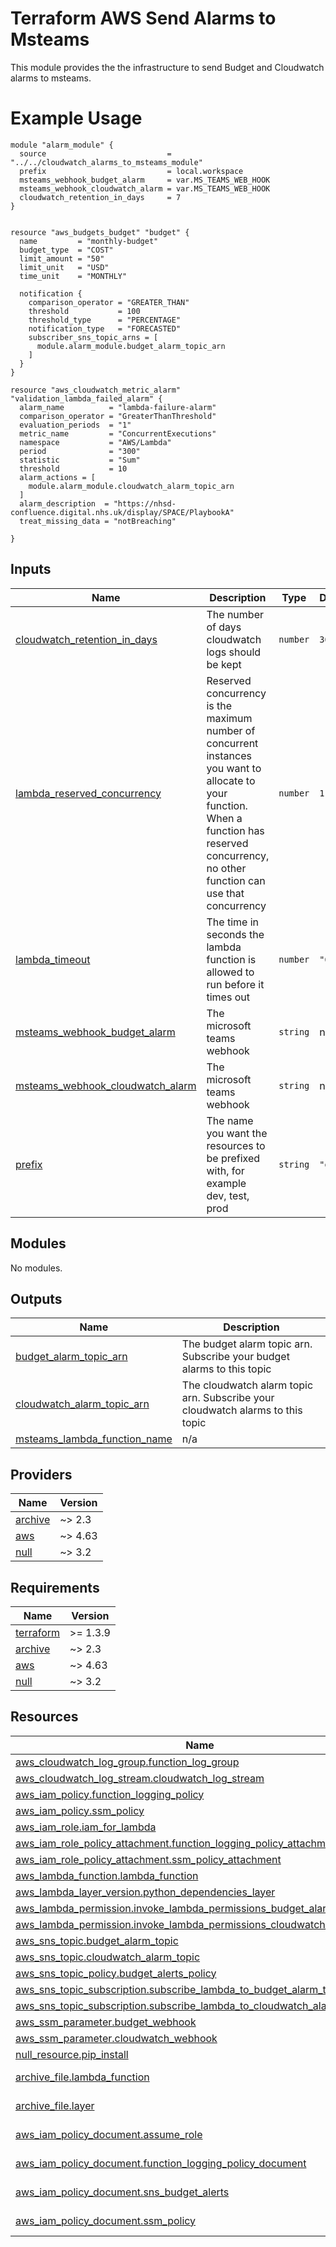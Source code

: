 <!-- BEGIN_TF_DOCS -->

# Terraform AWS Send Alarms to Msteams

This module provides the the infrastructure to send Budget and Cloudwatch alarms to msteams.

# Example Usage

```hcl
module "alarm_module" {
  source                           = "../../cloudwatch_alarms_to_msteams_module"
  prefix                           = local.workspace
  msteams_webhook_budget_alarm     = var.MS_TEAMS_WEB_HOOK
  msteams_webhook_cloudwatch_alarm = var.MS_TEAMS_WEB_HOOK
  cloudwatch_retention_in_days     = 7
}


resource "aws_budgets_budget" "budget" {
  name         = "monthly-budget"
  budget_type  = "COST"
  limit_amount = "50"
  limit_unit   = "USD"
  time_unit    = "MONTHLY"

  notification {
    comparison_operator = "GREATER_THAN"
    threshold           = 100
    threshold_type      = "PERCENTAGE"
    notification_type   = "FORECASTED"
    subscriber_sns_topic_arns = [
      module.alarm_module.budget_alarm_topic_arn
    ]
  }
}

resource "aws_cloudwatch_metric_alarm" "validation_lambda_failed_alarm" {
  alarm_name          = "lambda-failure-alarm"
  comparison_operator = "GreaterThanThreshold"
  evaluation_periods  = "1"
  metric_name         = "ConcurrentExecutions"
  namespace           = "AWS/Lambda"
  period              = "300"
  statistic           = "Sum"
  threshold           = 10
  alarm_actions = [
    module.alarm_module.cloudwatch_alarm_topic_arn
  ]
  alarm_description  = "https://nhsd-confluence.digital.nhs.uk/display/SPACE/PlaybookA"
  treat_missing_data = "notBreaching"

}
```

## Inputs

| Name | Description | Type | Default | Required |
|------|-------------|------|---------|:--------:|
| <a name="input_cloudwatch_retention_in_days"></a> [cloudwatch\_retention\_in\_days](#input\_cloudwatch\_retention\_in\_days) | The number of days cloudwatch logs should be kept | `number` | `365` | no |
| <a name="input_lambda_reserved_concurrency"></a> [lambda\_reserved\_concurrency](#input\_lambda\_reserved\_concurrency) | Reserved concurrency is the maximum number of concurrent instances you want to allocate to your function. When a function has reserved concurrency, no other function can use that concurrency | `number` | `1` | no |
| <a name="input_lambda_timeout"></a> [lambda\_timeout](#input\_lambda\_timeout) | The time in seconds the lambda function is allowed to run before it times out | `number` | `"60"` | no |
| <a name="input_msteams_webhook_budget_alarm"></a> [msteams\_webhook\_budget\_alarm](#input\_msteams\_webhook\_budget\_alarm) | The microsoft teams webhook | `string` | n/a | yes |
| <a name="input_msteams_webhook_cloudwatch_alarm"></a> [msteams\_webhook\_cloudwatch\_alarm](#input\_msteams\_webhook\_cloudwatch\_alarm) | The microsoft teams webhook | `string` | n/a | yes |
| <a name="input_prefix"></a> [prefix](#input\_prefix) | The name you want the resources to be prefixed with, for example dev, test, prod | `string` | `"dev"` | no |

## Modules

No modules.

## Outputs

| Name | Description |
|------|-------------|
| <a name="output_budget_alarm_topic_arn"></a> [budget\_alarm\_topic\_arn](#output\_budget\_alarm\_topic\_arn) | The budget alarm topic arn. Subscribe your budget alarms to this topic |
| <a name="output_cloudwatch_alarm_topic_arn"></a> [cloudwatch\_alarm\_topic\_arn](#output\_cloudwatch\_alarm\_topic\_arn) | The cloudwatch alarm topic arn. Subscribe your cloudwatch alarms to this topic |
| <a name="output_msteams_lambda_function_name"></a> [msteams\_lambda\_function\_name](#output\_msteams\_lambda\_function\_name) | n/a |

## Providers

| Name | Version |
|------|---------|
| <a name="provider_archive"></a> [archive](#provider\_archive) | ~> 2.3 |
| <a name="provider_aws"></a> [aws](#provider\_aws) | ~> 4.63 |
| <a name="provider_null"></a> [null](#provider\_null) | ~> 3.2 |

## Requirements

| Name | Version |
|------|---------|
| <a name="requirement_terraform"></a> [terraform](#requirement\_terraform) | >= 1.3.9 |
| <a name="requirement_archive"></a> [archive](#requirement\_archive) | ~> 2.3 |
| <a name="requirement_aws"></a> [aws](#requirement\_aws) | ~> 4.63 |
| <a name="requirement_null"></a> [null](#requirement\_null) | ~> 3.2 |

## Resources

| Name | Type |
|------|------|
| [aws_cloudwatch_log_group.function_log_group](https://registry.terraform.io/providers/hashicorp/aws/latest/docs/resources/cloudwatch_log_group) | resource |
| [aws_cloudwatch_log_stream.cloudwatch_log_stream](https://registry.terraform.io/providers/hashicorp/aws/latest/docs/resources/cloudwatch_log_stream) | resource |
| [aws_iam_policy.function_logging_policy](https://registry.terraform.io/providers/hashicorp/aws/latest/docs/resources/iam_policy) | resource |
| [aws_iam_policy.ssm_policy](https://registry.terraform.io/providers/hashicorp/aws/latest/docs/resources/iam_policy) | resource |
| [aws_iam_role.iam_for_lambda](https://registry.terraform.io/providers/hashicorp/aws/latest/docs/resources/iam_role) | resource |
| [aws_iam_role_policy_attachment.function_logging_policy_attachment](https://registry.terraform.io/providers/hashicorp/aws/latest/docs/resources/iam_role_policy_attachment) | resource |
| [aws_iam_role_policy_attachment.ssm_policy_attachment](https://registry.terraform.io/providers/hashicorp/aws/latest/docs/resources/iam_role_policy_attachment) | resource |
| [aws_lambda_function.lambda_function](https://registry.terraform.io/providers/hashicorp/aws/latest/docs/resources/lambda_function) | resource |
| [aws_lambda_layer_version.python_dependencies_layer](https://registry.terraform.io/providers/hashicorp/aws/latest/docs/resources/lambda_layer_version) | resource |
| [aws_lambda_permission.invoke_lambda_permissions_budget_alarm_topic](https://registry.terraform.io/providers/hashicorp/aws/latest/docs/resources/lambda_permission) | resource |
| [aws_lambda_permission.invoke_lambda_permissions_cloudwatch_alarm_topic](https://registry.terraform.io/providers/hashicorp/aws/latest/docs/resources/lambda_permission) | resource |
| [aws_sns_topic.budget_alarm_topic](https://registry.terraform.io/providers/hashicorp/aws/latest/docs/resources/sns_topic) | resource |
| [aws_sns_topic.cloudwatch_alarm_topic](https://registry.terraform.io/providers/hashicorp/aws/latest/docs/resources/sns_topic) | resource |
| [aws_sns_topic_policy.budget_alerts_policy](https://registry.terraform.io/providers/hashicorp/aws/latest/docs/resources/sns_topic_policy) | resource |
| [aws_sns_topic_subscription.subscribe_lambda_to_budget_alarm_topic](https://registry.terraform.io/providers/hashicorp/aws/latest/docs/resources/sns_topic_subscription) | resource |
| [aws_sns_topic_subscription.subscribe_lambda_to_cloudwatch_alarm_topic](https://registry.terraform.io/providers/hashicorp/aws/latest/docs/resources/sns_topic_subscription) | resource |
| [aws_ssm_parameter.budget_webhook](https://registry.terraform.io/providers/hashicorp/aws/latest/docs/resources/ssm_parameter) | resource |
| [aws_ssm_parameter.cloudwatch_webhook](https://registry.terraform.io/providers/hashicorp/aws/latest/docs/resources/ssm_parameter) | resource |
| [null_resource.pip_install](https://registry.terraform.io/providers/hashicorp/null/latest/docs/resources/resource) | resource |
| [archive_file.lambda_function](https://registry.terraform.io/providers/hashicorp/archive/latest/docs/data-sources/file) | data source |
| [archive_file.layer](https://registry.terraform.io/providers/hashicorp/archive/latest/docs/data-sources/file) | data source |
| [aws_iam_policy_document.assume_role](https://registry.terraform.io/providers/hashicorp/aws/latest/docs/data-sources/iam_policy_document) | data source |
| [aws_iam_policy_document.function_logging_policy_document](https://registry.terraform.io/providers/hashicorp/aws/latest/docs/data-sources/iam_policy_document) | data source |
| [aws_iam_policy_document.sns_budget_alerts](https://registry.terraform.io/providers/hashicorp/aws/latest/docs/data-sources/iam_policy_document) | data source |
| [aws_iam_policy_document.ssm_policy](https://registry.terraform.io/providers/hashicorp/aws/latest/docs/data-sources/iam_policy_document) | data source |

<!-- END_TF_DOCS -->